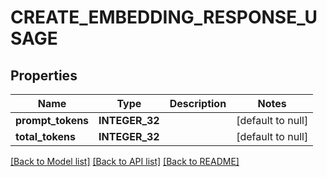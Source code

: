 # CREATE_EMBEDDING_RESPONSE_USAGE

## Properties
Name | Type | Description | Notes
------------ | ------------- | ------------- | -------------
**prompt_tokens** | **INTEGER_32** |  | [default to null]
**total_tokens** | **INTEGER_32** |  | [default to null]

[[Back to Model list]](../README.md#documentation-for-models) [[Back to API list]](../README.md#documentation-for-api-endpoints) [[Back to README]](../README.md)


